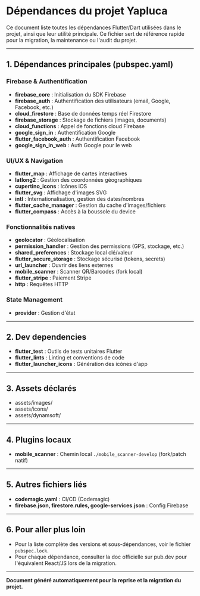 # Dépendances du projet Yapluca

Ce document liste toutes les dépendances Flutter/Dart utilisées dans le projet, ainsi que leur utilité principale. Ce fichier sert de référence rapide pour la migration, la maintenance ou l'audit du projet.

---

## 1. Dépendances principales (pubspec.yaml)

### Firebase & Authentification
- **firebase_core** : Initialisation du SDK Firebase
- **firebase_auth** : Authentification des utilisateurs (email, Google, Facebook, etc.)
- **cloud_firestore** : Base de données temps réel Firestore
- **firebase_storage** : Stockage de fichiers (images, documents)
- **cloud_functions** : Appel de fonctions cloud Firebase
- **google_sign_in** : Authentification Google
- **flutter_facebook_auth** : Authentification Facebook
- **google_sign_in_web** : Auth Google pour le web

### UI/UX & Navigation
- **flutter_map** : Affichage de cartes interactives
- **latlong2** : Gestion des coordonnées géographiques
- **cupertino_icons** : Icônes iOS
- **flutter_svg** : Affichage d'images SVG
- **intl** : Internationalisation, gestion des dates/nombres
- **flutter_cache_manager** : Gestion du cache d'images/fichiers
- **flutter_compass** : Accès à la boussole du device

### Fonctionnalités natives
- **geolocator** : Géolocalisation
- **permission_handler** : Gestion des permissions (GPS, stockage, etc.)
- **shared_preferences** : Stockage local clé/valeur
- **flutter_secure_storage** : Stockage sécurisé (tokens, secrets)
- **url_launcher** : Ouvrir des liens externes
- **mobile_scanner** : Scanner QR/Barcodes (fork local)
- **flutter_stripe** : Paiement Stripe
- **http** : Requêtes HTTP

### State Management
- **provider** : Gestion d'état

---

## 2. Dev dependencies
- **flutter_test** : Outils de tests unitaires Flutter
- **flutter_lints** : Linting et conventions de code
- **flutter_launcher_icons** : Génération des icônes d'app

---

## 3. Assets déclarés
- assets/images/
- assets/icons/
- assets/dynamsoft/

---

## 4. Plugins locaux
- **mobile_scanner** : Chemin local `./mobile_scanner-develop` (fork/patch natif)

---

## 5. Autres fichiers liés
- **codemagic.yaml** : CI/CD (Codemagic)
- **firebase.json, firestore.rules, google-services.json** : Config Firebase

---

## 6. Pour aller plus loin
- Pour la liste complète des versions et sous-dépendances, voir le fichier `pubspec.lock`.
- Pour chaque dépendance, consulter la doc officielle sur pub.dev pour l'équivalent React/JS lors de la migration.

---

**Document généré automatiquement pour la reprise et la migration du projet.**
